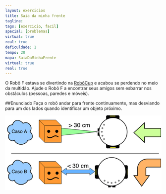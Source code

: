 ```yaml
---
layout: exercicios
title: Saia da minha frente
tagline:
tags: [exercicio, facil]
special: [problemas]
virtual: true
real: true
deficuldade: 1
tempo: 20
mapa: SaiaDaMinhaFrente
virtual: true
real: true
---
```


O Robô F estava se divertindo na [RobôCup](http://www.robocup.org.br/) e acabou se perdendo no meio da multidão. Ajude o Robô F a encontrar seus amigos sem esbarrar nos obstáculos (pessoas, paredes e móveis).

##Enunciado
Faça o robô andar para frente continuamente, mas desviando para um dos lados quando identificar um objeto próximo.

<center>
<img src="/assets/img/exercicios/saia.png" alt="">
</center>
